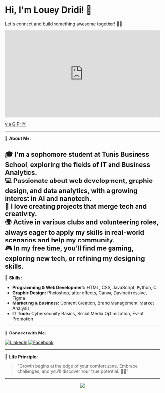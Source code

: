 # Hi, I'm Louey Dridi! 👋

Let's connect and build something awesome together! 🚀✨

<div style="width:100%;height:0;padding-bottom:56%;position:relative;"><iframe src="https://giphy.com/embed/YkOInyW8oZHPvI8aDW" width="100%" height="100%" style="position:absolute" frameBorder="0" class="giphy-embed" allowFullScreen></iframe></div>
<p><a href="https://giphy.com/gifs/adweek-YkOInyW8oZHPvI8aDW">via GIPHY</a></p>

---

🚀 **About Me:**

🎓 I'm a **sophomore student** at Tunis Business School, exploring the fields of **IT** and **Business Analytics**.  
💻 Passionate about **web development**, **graphic design**, and **data analytics**, with a growing interest in **AI** and **nanotech**.  
🚀 I love creating projects that merge tech and creativity.  
🌍 Active in various clubs and volunteering roles, always eager to apply my skills in real-world scenarios and help my community.  
🎮 In my free time, you'll find me gaming, exploring new tech, or refining my designing skills.  
---



🔧 **Skills:**

- **Programming & Web Development:** HTML, CSS, JavaScript, Python, C  
- **Graphic Design:** Photoshop, after effects, Canva, Davincii resolve, Figma  
- **Marketing & Business:** Content Creation, Brand Management, Market Analysis  
- **IT Tools:** Cybersecurity Basics, Social Media Optimization, Event Promotion

---

🌌 **Connect with Me:**

[![LinkedIn](https://img.shields.io/badge/LinkedIn-blue?style=for-the-badge&logo=linkedin&logoColor=white)](https://www.linkedin.com/in/louey-dridi-06ba98292/) 
[![Facebook](https://img.shields.io/badge/Facebook-1877F2?style=for-the-badge&logo=facebook&logoColor=white)](https://www.facebook.com/louey.dridi.1/) 

---

🌟 **Life Principle:** 

> "Growth begins at the edge of your comfort zone. Embrace challenges, and you'll discover your true potential. 🚀🌌"
---

<div align="center">
  <img src="https://capsule-render.vercel.app/api?type=wave&color=0:000428,100:004e92&height=150&section=footer"/>
</div>

<!--
**loueydridii/loueydridii** is a ✨ _special_ ✨ repository because its `README.md` (this file) appears on your GitHub profile.

Here are some ideas to get you started:

- 🔭 I’m currently working on ...
- 🌱 I’m currently learning ...
- 👯 I’m looking to collaborate on ...
- 🤔 I’m looking for help with ...
- 💬 Ask me about ...
- 📫 How to reach me: ...
- 😄 Pronouns: ...
- ⚡ Fun fact: ...
-->
